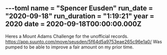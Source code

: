 ---toml
name = "Spencer Eusden"
run_date = "2020-09-18"
run_duration = "1:19:21"
year = 2020
date = 2020-09-18T00:00:00.000Z
---

Heres a Mount Adams Challenge for the unofficial records. <https://app.suunto.com/move/seusden/5f64d5a9753eae265c96e1a0/> Was pumped to be able to improve a fair amount on my prior time.

